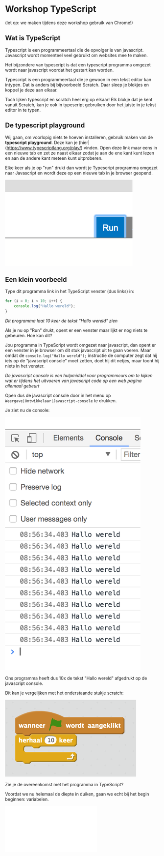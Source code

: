 # Workshop TypeScript

(let op: we maken tijdens deze workshop gebruik van Chrome!)

## Wat is TypeScript

Typescript is een programmeertaal die de opvolger is van javascript. Javascript wordt momenteel veel gebruikt om websites mee te maken. 

Het bijzondere van typescript is dat een typescript programma omgezet wordt naar javascript voordat het gestart kan worden.

Typescript is een programmeertaal die je gewoon in een tekst editor kan intypen. Dat is anders bij bijvoorbeeld Scratch. Daar sleep je blokjes en koppel je deze aan elkaar.

Toch lijken typescript en scratch heel erg op elkaar! Elk blokje dat je kent vanuit Scratch, kan je ook in typescript gebruiken door het juiste in je tekst editor in te typen.

## De typescript playground

Wij gaan, om voorlopig niets te hoeven installeren, gebruik maken van de **typescript playground**. Deze kan je (hier|(https://www.typescriptlang.org/play/) vinden. Open deze link maar eens in een nieuwe tab en zet ze naast elkaar zodat je aan de ene kant kunt lezen en aan de andere kant meteen kunt uitproberen.

Elke keer als je op "run" drukt dan wordt je Typescript programma omgezet naar Javascript en wordt deze op een nieuwe tab in je browser geopend.

![De run knop ziet er zo uit](images/run.png)

## Een klein voorbeeld

Type dit programma link in het TypeScript venster (dus links) in:

```typescript
for (i = 0; i < 10; i++) {
    console.log("Hallo wereld");
}
```

*Dit programma laat 10 keer de tekst "Hallo wereld" zien*

Als je nu op "Run" drukt, opent er een venster maar lijkt er nog niets te gebeuren. Hoe kan dit?

Jou programma in TypeScript wordt omgezet naar javascript, dan opent er een venster in je browser om dit stuk javascript uit te gaan voeren. Maar omdat de `console.log("Hallo wereld");` instructie de computer zegt dat hij iets op de "javascript console" moet zetten, doet hij dit netjes, maar toont hij niets in het venster.

*De javascript console is een hulpmiddel voor programmeurs om te kijken wat er tijdens het uitvoeren van javascript code op een web pagina allemaal gebeurt*

Open dus de javascript console door in het menu op `Weergave|Ontwikkelaar|Javascript-console` te drukken.

Je ziet nu de console:

![console](images/console.png)

Ons programma heeft dus 10x de tekst "Hallo wereld" afgedrukt op de javascript console.

Dit kan je vergelijken met het onderstaande stukje scratch:

![voorbeeld](images/voorbeeld.png)

Zie je de overeenkomst met het programma in TypeScript?

Voordat we nu helemaal de diepte in duiken, gaan we echt bij het begin beginnen: variabelen. 

![Ga door naar variabelen](begin.md)
